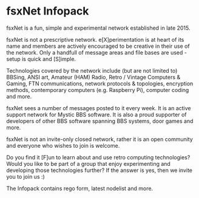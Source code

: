 # fsxNet Infopack

fsxNet is a fun, simple and experimental network established in late 2015.

fsxNet is not a prescriptive network. e[X]perimentation is at heart
of its name and members are actively encouraged to be creative in their
use of the network. Only a handfull of message areas and file bases are
used - setup is quick and [S]imple.

Technologies covered by the network include (but are not limited to)
BBSing, ANSI art, Amateur (HAM) Radio, Retro / Vintage Computers & Gaming,
FTN communications, network protocols & topologies, encryption methods,
contemporary computers (e.g. Raspberry Pi), computer coding and more.

fsxNet sees a number of messages posted to it every week. It is an
active support network for Mystic BBS software. It is also a proud
supporter of developers of other BBS software spanning BBS systems,
door games and more.

fsxNet is not an invite-only closed network, rather it is an open 
community and everyone who wishes to join is welcome.

Do you find it [F]un to learn about and use retro computing technologies?
Would you like to be part of a group that enjoy experimenting and developing
those technologies further? If the answer is yes, then we invite you to 
join us :)

The Infopack contains rego form, latest nodelist and more.
